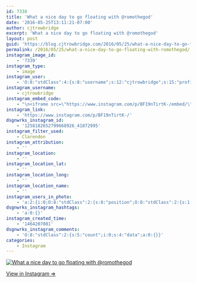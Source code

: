 ```yaml
---
id: 7338
title: 'What a nice day to go floating with @romothegod'
date: '2016-05-25T13:11:21-07:00'
author: cjtrowbridge
excerpt: 'What a nice day to go floating with @romothegod'
layout: post
guid: 'https://blog.cjtrowbridge.com/2016/05/25/what-a-nice-day-to-go-floating-with-romothegod/'
permalink: /2016/05/25/what-a-nice-day-to-go-floating-with-romothegod/
instagram_image_id:
    - '7339'
instagram_type:
    - image
instagram_user:
    - 'O:8:"stdClass":4:{s:8:"username";s:12:"cjtrowbridge";s:15:"profile_picture";s:96:"https://scontent.cdninstagram.com/t51.2885-19/s150x150/12081186_1759494767611229_280555941_a.jpg";s:2:"id";s:8:"41872995";s:9:"full_name";s:13:"CJ Trowbridge";}'
instagram_username:
    - cjtrowbridge
instagram_embed_code:
    - "\n<iframe src=\"https://www.instagram.com/p/BF19nTirtK-/embed/\" width=\"612\" height=\"710\" frameborder=\"0\" scrolling=\"no\" allowtransparency=\"true\" class=\"insta-image-embed\"></iframe>\n"
instagram_link:
    - 'https://www.instagram.com/p/BF19nTirtK-/'
dsgnwrks_instagram_id:
    - '1258182652799668926_41872995'
instagram_filter_used:
    - Clarendon
instagram_attribution:
    - ''
instagram_location:
    - ''
instagram_location_lat:
    - ''
instagram_location_long:
    - ''
instagram_location_name:
    - ''
instagram_users_in_photo:
    - 'a:2:{i:0;O:8:"stdClass":2:{s:8:"position";O:8:"stdClass":2:{s:1:"y";d:0.60694444;s:1:"x";d:0.37986112;}s:4:"user";O:8:"stdClass":4:{s:8:"username";s:12:"cjtrowbridge";s:15:"profile_picture";s:96:"https://scontent.cdninstagram.com/t51.2885-19/s150x150/12081186_1759494767611229_280555941_a.jpg";s:2:"id";s:8:"41872995";s:9:"full_name";s:13:"CJ Trowbridge";}}i:1;O:8:"stdClass":2:{s:8:"position";O:8:"stdClass":2:{s:1:"y";d:0.5229167;s:1:"x";d:0.7201389;}s:4:"user";O:8:"stdClass":4:{s:8:"username";s:10:"romothegod";s:15:"profile_picture";s:96:"https://scontent.cdninstagram.com/t51.2885-19/s150x150/12531024_1520007654970049_815575520_a.jpg";s:2:"id";s:9:"206196510";s:9:"full_name";s:10:"Jacob Romo";}}}'
dsgnwrks_instagram_hashtags:
    - 'a:0:{}'
instagram_created_time:
    - '1464207081'
dsgnwrks_instagram_comments:
    - 'O:8:"stdClass":2:{s:5:"count";i:0;s:4:"data";a:0:{}}'
categories:
    - Instagram
---
```


[![What a nice day to go floating with @romothegod](https://blog.cjtrowbridge.com/wp-content/uploads/2016/05/1464207081-1-1.jpg)](https://www.instagram.com/p/BF19nTirtK-/)

[View in Instagram ⇒](https://www.instagram.com/p/BF19nTirtK-/)